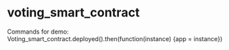 # voting_smart_contract

Commands for demo:
Voting_smart_contract.deployed().then(function(instance) {app = instance})
